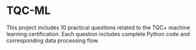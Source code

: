 # TQC-ML
This project includes 10 practical questions related to the TQC+ machine learning certification. Each question includes complete Python code and corresponding data processing flow.
